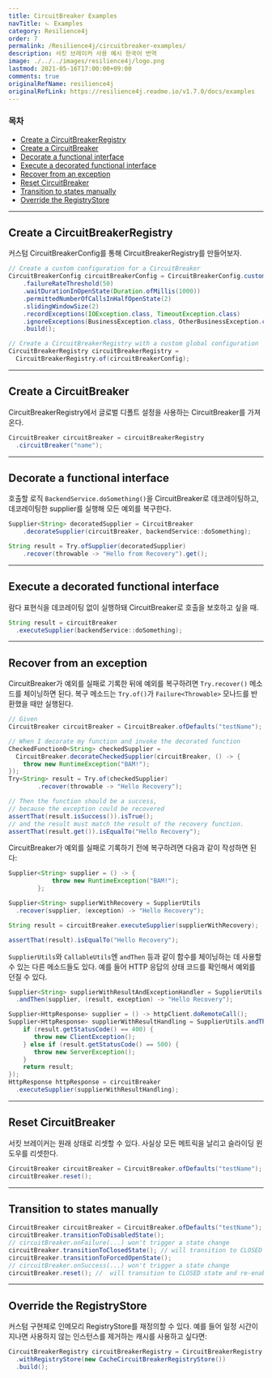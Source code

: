 ```yaml
---
title: CircuitBreaker Examples
navTitle: ㄴ Examples
category: Resilience4j
order: 7
permalink: /Resilience4j/circuitbreaker-examples/
description: 서킷 브레이커 사용 예시 한국어 번역
image: ./../../images/resilience4j/logo.png
lastmod: 2021-05-16T17:00:00+09:00
comments: true
originalRefName: resilience4j
originalRefLink: https://resilience4j.readme.io/v1.7.0/docs/examples
---
```


### 목차

- [Create a CircuitBreakerRegistry](#create-a-circuitbreakerregistry)
- [Create a CircuitBreaker](#create-a-circuitbreaker)
- [Decorate a functional interface](#decorate-a-functional-interface)
- [Execute a decorated functional interface](#execute-a-decorated-functional-interface)
- [Recover from an exception](#recover-from-an-exception)
- [Reset CircuitBreaker](#reset-circuitbreaker)
- [Transition to states manually](#transition-to-states-manually)
- [Override the RegistryStore](#override-the-registrystore)

---

## Create a CircuitBreakerRegistry

커스텀 CircuitBreakerConfig를 통해 CircuitBreakerRegistry를 만들어보자.

```java
// Create a custom configuration for a CircuitBreaker
CircuitBreakerConfig circuitBreakerConfig = CircuitBreakerConfig.custom()
    .failureRateThreshold(50)
    .waitDurationInOpenState(Duration.ofMillis(1000))
    .permittedNumberOfCallsInHalfOpenState(2)
    .slidingWindowSize(2)
    .recordExceptions(IOException.class, TimeoutException.class)
    .ignoreExceptions(BusinessException.class, OtherBusinessException.class)
    .build();

// Create a CircuitBreakerRegistry with a custom global configuration
CircuitBreakerRegistry circuitBreakerRegistry =
  CircuitBreakerRegistry.of(circuitBreakerConfig);
```

---

## Create a CircuitBreaker

CircuitBreakerRegistry에서 글로벌 디폴트 설정을 사용하는 CircuitBreaker를 가져온다.

```java
CircuitBreaker circuitBreaker = circuitBreakerRegistry
  .circuitBreaker("name");
```

---

## Decorate a functional interface

호출할 로직 `BackendService.doSomething()`을 CircuitBreaker로 데코레이팅하고, 데코레이팅한 supplier를 실행해 모든 예외를 복구한다.

```java
Supplier<String> decoratedSupplier = CircuitBreaker
    .decorateSupplier(circuitBreaker, backendService::doSomething);

String result = Try.ofSupplier(decoratedSupplier)
    .recover(throwable -> "Hello from Recovery").get();
```

---

## Execute a decorated functional interface

람다 표현식을 데코레이팅 없이 실행하돼 CircuitBreaker로 호출을 보호하고 싶을 때.

```java
String result = circuitBreaker
  .executeSupplier(backendService::doSomething);
```

---

## Recover from an exception

CircuitBreaker가 예외를 실패로 기록한 뒤에 예외를 복구하려면 `Try.recover()` 메소드를 체이닝하면 된다. 복구 메소드는 `Try.of()`가 `Failure<Throwable>` 모나드를 반환했을 때만 실행된다.

```java
// Given
CircuitBreaker circuitBreaker = CircuitBreaker.ofDefaults("testName");

// When I decorate my function and invoke the decorated function
CheckedFunction0<String> checkedSupplier =
  CircuitBreaker.decorateCheckedSupplier(circuitBreaker, () -> {
    throw new RuntimeException("BAM!");
});
Try<String> result = Try.of(checkedSupplier)
        .recover(throwable -> "Hello Recovery");

// Then the function should be a success, 
// because the exception could be recovered
assertThat(result.isSuccess()).isTrue();
// and the result must match the result of the recovery function.
assertThat(result.get()).isEqualTo("Hello Recovery");
```

CircuitBreaker가 예외를 실패로 기록하기 전에 복구하려면 다음과 같이 작성하면 된다:

```java
Supplier<String> supplier = () -> {
            throw new RuntimeException("BAM!");
        };

Supplier<String> supplierWithRecovery = SupplierUtils
  .recover(supplier, (exception) -> "Hello Recovery");

String result = circuitBreaker.executeSupplier(supplierWithRecovery);

assertThat(result).isEqualTo("Hello Recovery");
```

`SupplierUtils`와 `CallableUtils`엔 `andThen` 등과 같이 함수를 체이닝하는 데 사용할 수 있는 다른 메소드들도 있다. 예를 들어 HTTP 응답의 상태 코드를 확인해서 예외를 던질 수 있다.

```java
Supplier<String> supplierWithResultAndExceptionHandler = SupplierUtils
  .andThen(supplier, (result, exception) -> "Hello Recovery");

Supplier<HttpResponse> supplier = () -> httpClient.doRemoteCall();
Supplier<HttpResponse> supplierWithResultHandling = SupplierUtils.andThen(supplier, result -> {
    if (result.getStatusCode() == 400) {
       throw new ClientException();
    } else if (result.getStatusCode() == 500) {
       throw new ServerException();
    }
    return result;
});
HttpResponse httpResponse = circuitBreaker
  .executeSupplier(supplierWithResultHandling);
```

---

## Reset CircuitBreaker

서킷 브레이커는 원래 상태로 리셋할 수 있다. 사실상 모든 메트릭을 날리고 슬라이딩 윈도우를 리셋한다.

```java
CircuitBreaker circuitBreaker = CircuitBreaker.ofDefaults("testName");
circuitBreaker.reset();
```

---

## Transition to states manually

```java
CircuitBreaker circuitBreaker = CircuitBreaker.ofDefaults("testName");
circuitBreaker.transitionToDisabledState();
// circuitBreaker.onFailure(...) won't trigger a state change
circuitBreaker.transitionToClosedState(); // will transition to CLOSED state and re-enable normal behaviour, keeping metrics
circuitBreaker.transitionToForcedOpenState();
// circuitBreaker.onSuccess(...) won't trigger a state change
circuitBreaker.reset(); //  will transition to CLOSED state and re-enable normal behaviour, losing metrics
```

---

## Override the RegistryStore

커스텀 구현체로 인메모리 RegistryStore를 재정의할 수 있다. 예를 들어 일정 시간이 지나면 사용하지 않는 인스턴스를 제거하는 캐시를 사용하고 싶다면:

```java
CircuitBreakerRegistry circuitBreakerRegistry = CircuitBreakerRegistry.custom()
  .withRegistryStore(new CacheCircuitBreakerRegistryStore())
  .build();
```